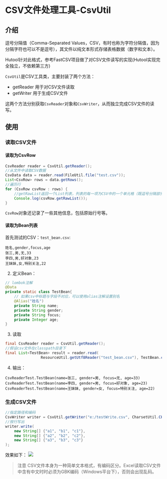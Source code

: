 CSV文件处理工具-CsvUtil
===

## 介绍
逗号分隔值（Comma-Separated Values，CSV，有时也称为字符分隔值，因为分隔字符也可以不是逗号），其文件以纯文本形式存储表格数据（数字和文本）。

Hutool针对此格式，参考FastCSV项目做了对CSV文件读写的实现(Hutool实现完全独立，不依赖第三方)

`CsvUtil`是CSV工具类，主要封装了两个方法：

- getReader 用于对CSV文件读取
- getWriter 用于生成CSV文件

这两个方法分别获取`CsvReader`对象和`CsvWriter`，从而独立完成CSV文件的读写。

## 使用

### 读取CSV文件

#### 读取为CsvRow

```java
CsvReader reader = CsvUtil.getReader();
//从文件中读取CSV数据
CsvData data = reader.read(FileUtil.file("test.csv"));
List<CsvRow> rows = data.getRows();
//遍历行
for (CsvRow csvRow : rows) {
	//getRawList返回一个List列表，列表的每一项为CSV中的一个单元格（既逗号分隔部分）
	Console.log(csvRow.getRawList());
}
```

`CsvRow`对象还记录了一些其他信息，包括原始行号等。

#### 读取为Bean列表

首先测试的CSV：`test_bean.csv`:

```csv
姓名,gender,focus,age
张三,男,无,33
李四,男,好对象,23
王妹妹,女,特别关注,22
```

2. 定义Bean：

```java
// lombok注解
@Data
private static class TestBean{
	// 如果csv中标题与字段不对应，可以使用alias注解设置别名
	@Alias("姓名")
	private String name;
	private String gender;
	private String focus;
	private Integer age;
}
```

3. 读取

```java
final CsvReader reader = CsvUtil.getReader();
//假设csv文件在classpath目录下
final List<TestBean> result = reader.read(
				ResourceUtil.getUtf8Reader("test_bean.csv"), TestBean.class);
```

4. 输出：

```
CsvReaderTest.TestBean(name=张三, gender=男, focus=无, age=33)
CsvReaderTest.TestBean(name=李四, gender=男, focus=好对象, age=23)
CsvReaderTest.TestBean(name=王妹妹, gender=女, focus=特别关注, age=22)
```

### 生成CSV文件

```java
//指定路径和编码
CsvWriter writer = CsvUtil.getWriter("e:/testWrite.csv", CharsetUtil.CHARSET_UTF_8);
//按行写出
writer.write(
	new String[] {"a1", "b1", "c1"}, 
	new String[] {"a2", "b2", "c2"}, 
	new String[] {"a3", "b3", "c3"}
);
```

效果如下：
![](https://static.oschina.net/uploads/img/201809/05222906_kF5o.png)

> 注意
> CSV文件本身为一种简单文本格式，有编码区分。Excel读取CSV文件中含有中文时时必须为GBK编码（Windows平台下），否则会出现乱码。

